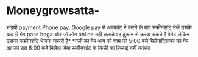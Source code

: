 # Moneygrowsatta-
भाइयों payment Phone pay, Google pay से अकाउंट में करने के बाद स्क्रीनशॉट भेजें उसके बाद ही गेम pass hoga और जो लोग online  नहीं चलाते वह दुकान से करवा सकते हैं पेमेंट लेकिन उसका स्क्रीनशॉट भेजना जरूरी है* *गली का गेम आप को शाम को 5:00 बजे मिलेगादिसावर का गेम आपको रात 6:00 बजे मिलेगा बिना स्क्रीनशॉट के किसी का रिप्लाई नहीं करूंगा
